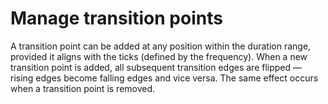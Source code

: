 # Manage transition points

A transition point can be added at any position within the duration range, provided it aligns with the ticks (defined by the frequency). When a new transition point is added, all subsequent transition edges are flipped — rising edges become falling edges and vice versa. The same effect occurs when a transition point is removed.
